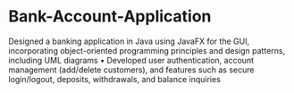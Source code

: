 # Bank-Account-Application
 Designed a banking application in Java using JavaFX for the GUI, incorporating object-oriented programming principles and design patterns, including UML diagrams    •  Developed user authentication, account management (add/delete customers), and features such as secure  login/logout, deposits, withdrawals, and balance inquiries
